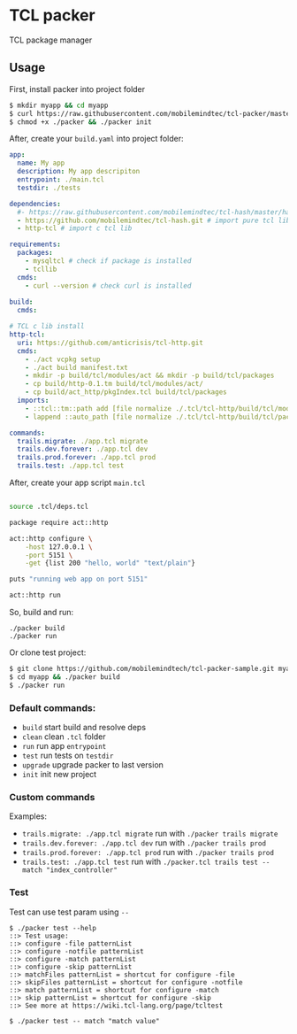 # TCL packer

TCL package manager

## Usage

First, install packer into project folder

```bash
$ mkdir myapp && cd myapp
$ curl https://raw.githubusercontent.com/mobilemindtec/tcl-packer/master/packer.tcl > packer
$ chmod +x ./packer && ./packer init
```

After, create your `build.yaml` into project folder:


```yaml
app:
  name: My app
  description: My app descripiton
  entrypoint: ./main.tcl
  testdir: ./tests

dependencies:
  #- https://raw.githubusercontent.com/mobilemindtec/tcl-hash/master/hash.tcl # import file
  - https://github.com/mobilemindtec/tcl-hash.git # import pure tcl lib
  - http-tcl # import c tcl lib

requirements:
  packages: 
    - mysqltcl # check if package is installed
    - tcllib
  cmds:
    - curl --version # check curl is installed
  
build:
  cmds:

# TCL c lib install
http-tcl:
  uri: https://github.com/anticrisis/tcl-http.git
  cmds:
    - ./act vcpkg setup
    - ./act build manifest.txt
    - mkdir -p build/tcl/modules/act && mkdir -p build/tcl/packages 
    - cp build/http-0.1.tm build/tcl/modules/act/
    - cp build/act_http/pkgIndex.tcl build/tcl/packages 
  imports:
    - ::tcl::tm::path add [file normalize ./.tcl/tcl-http/build/tcl/modules]
    - lappend ::auto_path [file normalize ./.tcl/tcl-http/build/tcl/packages]

commands:
  trails.migrate: ./app.tcl migrate
  trails.dev.forever: ./app.tcl dev
  trails.prod.forever: ./app.tcl prod
  trails.test: ./app.tcl test    

```

After, create your app script `main.tcl`

```bash

source .tcl/deps.tcl

package require act::http

act::http configure \
	-host 127.0.0.1 \
	-port 5151 \
	-get {list 200 "hello, world" "text/plain"}

puts "running web app on port 5151"

act::http run


```

So, build and run:

```shell
./packer build
./packer run
```

Or clone test project:


```bash
$ git clone https://github.com/mobilemindtech/tcl-packer-sample.git myapp
$ cd myapp && ./packer build
$ ./packer run
```


### Default commands:

* `build` start build and resolve deps
* `clean` clean `.tcl` folder
* `run` run app `entrypoint`
* `test` run tests on `testdir`
* `upgrade` upgrade packer to last version
* `init` init new project


### Custom commands


Examples:

* `trails.migrate: ./app.tcl migrate` run with `./packer trails migrate`
* `trails.dev.forever: ./app.tcl dev` run with `./packer trails prod`
* `trails.prod.forever: ./app.tcl prod` run with `./packer trails prod`
* `trails.test: ./app.tcl test`  run with `./packer.tcl trails test -- match "index_controller"`

### Test

Test can use test param using `--`

```
$ ./packer test --help
::> Test usage:
::> configure -file patternList
::> configure -notfile patternList
::> configure -match patternList
::> configure -skip patternList
::> matchFiles patternList = shortcut for configure -file
::> skipFiles patternList = shortcut for configure -notfile
::> match patternList = shortcut for configure -match
::> skip patternList = shortcut for configure -skip
::> See more at https://wiki.tcl-lang.org/page/tcltest

$ ./packer test -- match "match value"

```